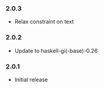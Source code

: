 ### 2.0.3

+ Relax constraint on text

### 2.0.2

+ Update to haskell-gi(-base)-0.26

### 2.0.1

+ Initial release
